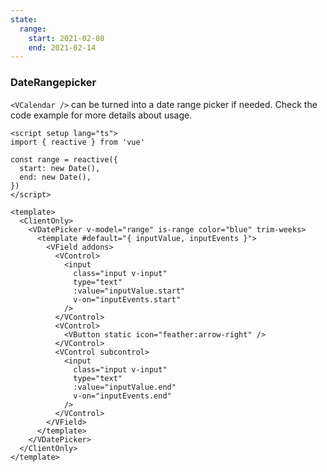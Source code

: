 ```yaml
---
state:
  range:
    start: 2021-02-08
    end: 2021-02-14
---
```


### DateRangepicker

`<VCalendar />` can be turned into a date range picker if needed. Check the
code example for more details about usage.

<!--code-->

```vue
<script setup lang="ts">
import { reactive } from 'vue'

const range = reactive({
  start: new Date(),
  end: new Date(),
})
</script>

<template>
  <ClientOnly>
    <VDatePicker v-model="range" is-range color="blue" trim-weeks>
      <template #default="{ inputValue, inputEvents }">
        <VField addons>
          <VControl>
            <input
              class="input v-input"
              type="text"
              :value="inputValue.start"
              v-on="inputEvents.start"
            />
          </VControl>
          <VControl>
            <VButton static icon="feather:arrow-right" />
          </VControl>
          <VControl subcontrol>
            <input
              class="input v-input"
              type="text"
              :value="inputValue.end"
              v-on="inputEvents.end"
            />
          </VControl>
        </VField>
      </template>
    </VDatePicker>
  </ClientOnly>
</template>
```

<!--/code-->

<!--example-->

<ClientOnly>
  <VDatePicker v-model="frontmatter.state.range" is-range color="blue" trim-weeks>
    <template v-slot="{ inputValue, inputEvents }">
      <VField addons>
        <VControl expanded icon="feather:corner-down-right">
          <input class="input v-input" type="text" :value="inputValue.start" v-on="inputEvents.start" />
        </VControl>
        <VControl>
          <VButton static>to</VButton>
        </VControl>
        <VControl expanded icon="feather:corner-right-up" subcontrol>
          <input class="input v-input" type="text" :value="inputValue.end" v-on="inputEvents.end" />
        </VControl>
      </VField>
    </template>
  </VDatePicker>
</ClientOnly>

<!--/example-->
